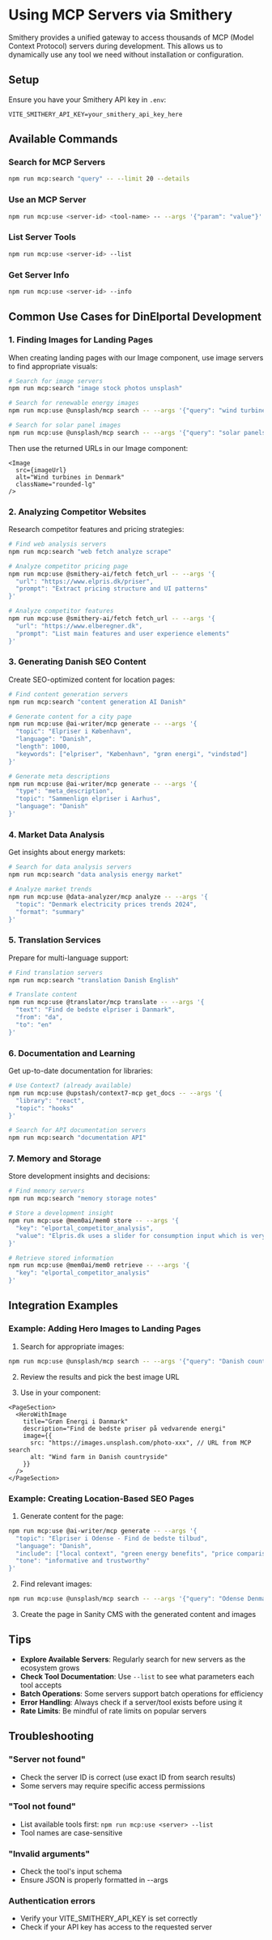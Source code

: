 # Using MCP Servers via Smithery

Smithery provides a unified gateway to access thousands of MCP (Model Context Protocol) servers during development. This allows us to dynamically use any tool we need without installation or configuration.

## Setup

Ensure you have your Smithery API key in `.env`:
```
VITE_SMITHERY_API_KEY=your_smithery_api_key_here
```

## Available Commands

### Search for MCP Servers
```bash
npm run mcp:search "query" -- --limit 20 --details
```

### Use an MCP Server
```bash
npm run mcp:use <server-id> <tool-name> -- --args '{"param": "value"}'
```

### List Server Tools
```bash
npm run mcp:use <server-id> --list
```

### Get Server Info
```bash
npm run mcp:use <server-id> --info
```

## Common Use Cases for DinElportal Development

### 1. Finding Images for Landing Pages

When creating landing pages with our Image component, use image servers to find appropriate visuals:

```bash
# Search for image servers
npm run mcp:search "image stock photos unsplash"

# Search for renewable energy images
npm run mcp:use @unsplash/mcp search -- --args '{"query": "wind turbines Denmark", "per_page": 10}'

# Search for solar panel images
npm run mcp:use @unsplash/mcp search -- --args '{"query": "solar panels residential", "orientation": "landscape"}'
```

Then use the returned URLs in our Image component:
```tsx
<Image 
  src={imageUrl}
  alt="Wind turbines in Denmark"
  className="rounded-lg"
/>
```

### 2. Analyzing Competitor Websites

Research competitor features and pricing strategies:

```bash
# Find web analysis servers
npm run mcp:search "web fetch analyze scrape"

# Analyze competitor pricing page
npm run mcp:use @smithery-ai/fetch fetch_url -- --args '{
  "url": "https://www.elpris.dk/priser",
  "prompt": "Extract pricing structure and UI patterns"
}'

# Analyze competitor features
npm run mcp:use @smithery-ai/fetch fetch_url -- --args '{
  "url": "https://www.elberegner.dk",
  "prompt": "List main features and user experience elements"
}'
```

### 3. Generating Danish SEO Content

Create SEO-optimized content for location pages:

```bash
# Find content generation servers
npm run mcp:search "content generation AI Danish"

# Generate content for a city page
npm run mcp:use @ai-writer/mcp generate -- --args '{
  "topic": "Elpriser i København",
  "language": "Danish",
  "length": 1000,
  "keywords": ["elpriser", "København", "grøn energi", "vindstød"]
}'

# Generate meta descriptions
npm run mcp:use @ai-writer/mcp generate -- --args '{
  "type": "meta_description",
  "topic": "Sammenlign elpriser i Aarhus",
  "language": "Danish"
}'
```

### 4. Market Data Analysis

Get insights about energy markets:

```bash
# Search for data analysis servers
npm run mcp:search "data analysis energy market"

# Analyze market trends
npm run mcp:use @data-analyzer/mcp analyze -- --args '{
  "topic": "Denmark electricity prices trends 2024",
  "format": "summary"
}'
```

### 5. Translation Services

Prepare for multi-language support:

```bash
# Find translation servers
npm run mcp:search "translation Danish English"

# Translate content
npm run mcp:use @translator/mcp translate -- --args '{
  "text": "Find de bedste elpriser i Danmark",
  "from": "da",
  "to": "en"
}'
```

### 6. Documentation and Learning

Get up-to-date documentation for libraries:

```bash
# Use Context7 (already available)
npm run mcp:use @upstash/context7-mcp get_docs -- --args '{
  "library": "react",
  "topic": "hooks"
}'

# Search for API documentation servers
npm run mcp:search "documentation API"
```

### 7. Memory and Storage

Store development insights and decisions:

```bash
# Find memory servers
npm run mcp:search "memory storage notes"

# Store a development insight
npm run mcp:use @mem0ai/mem0 store -- --args '{
  "key": "elportal_competitor_analysis",
  "value": "Elpris.dk uses a slider for consumption input which is very user-friendly"
}'

# Retrieve stored information
npm run mcp:use @mem0ai/mem0 retrieve -- --args '{
  "key": "elportal_competitor_analysis"
}'
```

## Integration Examples

### Example: Adding Hero Images to Landing Pages

1. Search for appropriate images:
```bash
npm run mcp:use @unsplash/mcp search -- --args '{"query": "Danish countryside wind farm", "per_page": 5}'
```

2. Review the results and pick the best image URL

3. Use in your component:
```tsx
<PageSection>
  <HeroWithImage
    title="Grøn Energi i Danmark"
    description="Find de bedste priser på vedvarende energi"
    image={{
      src: "https://images.unsplash.com/photo-xxx", // URL from MCP search
      alt: "Wind farm in Danish countryside"
    }}
  />
</PageSection>
```

### Example: Creating Location-Based SEO Pages

1. Generate content for the page:
```bash
npm run mcp:use @ai-writer/mcp generate -- --args '{
  "topic": "Elpriser i Odense - Find de bedste tilbud",
  "language": "Danish",
  "include": ["local context", "green energy benefits", "price comparison"],
  "tone": "informative and trustworthy"
}'
```

2. Find relevant images:
```bash
npm run mcp:use @unsplash/mcp search -- --args '{"query": "Odense Denmark city", "per_page": 3}'
```

3. Create the page in Sanity CMS with the generated content and images

## Tips

- **Explore Available Servers**: Regularly search for new servers as the ecosystem grows
- **Check Tool Documentation**: Use `--list` to see what parameters each tool accepts
- **Batch Operations**: Some servers support batch operations for efficiency
- **Error Handling**: Always check if a server/tool exists before using it
- **Rate Limits**: Be mindful of rate limits on popular servers

## Troubleshooting

### "Server not found"
- Check the server ID is correct (use exact ID from search results)
- Some servers may require specific access permissions

### "Tool not found"
- List available tools first: `npm run mcp:use <server> --list`
- Tool names are case-sensitive

### "Invalid arguments"
- Check the tool's input schema
- Ensure JSON is properly formatted in --args

### Authentication errors
- Verify your VITE_SMITHERY_API_KEY is set correctly
- Check if your API key has access to the requested server